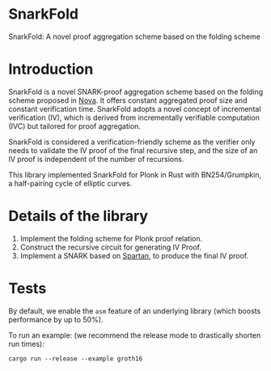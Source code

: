 # SnarkFold
SnarkFold: A novel proof aggregation scheme based on the folding scheme

# Introduction
SnarkFold is a novel SNARK-proof aggregation scheme based on the folding scheme proposed in [Nova](https://par.nsf.gov/servlets/purl/10440508). It offers constant aggregated proof size and constant verification time. SnarkFold adopts a novel concept of incremental verification (IV), which is derived from incrementally verifiable computation (IVC) but tailored for proof aggregation.

SnarkFold is considered a verification-friendly scheme as the verifier only needs to validate the IV proof of the final recursive step, and the size of an IV proof is independent of the number of recursions.

This library implemented SnarkFold for Plonk in Rust with BN254/Grumpkin, a half-pairing cycle of elliptic curves.

# Details of the library
1. Implement the folding scheme for Plonk proof relation.
2. Construct the recursive circuit for generating IV Proof.
3. Implement a SNARK based on [Spartan](https://eprint.iacr.org/2019/550.pdf), to produce the final IV proof.

# Tests 
By default, we enable the `asm` feature of an underlying library (which boosts performance by up to 50\%).

To run an example: (we recommend the release mode to drastically shorten run times):
```text
cargo run --release --example groth16
```
